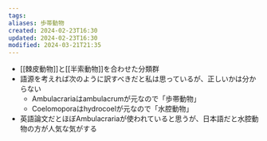 ```yaml
---
tags: 
aliases: 歩帯動物
created: 2024-02-23T16:30
updated: 2024-02-23T16:30
modified: 2024-03-21T21:35
---
```


- [[棘皮動物]]と[[半索動物]]を合わせた分類群
- 語源を考えれば次のように訳すべきだと私は思っているが、正しいかは分からない
    - Ambulacrariaはambulacrumが元なので「歩帯動物」
    - Coelomoporaはhydrocoelが元なので「水腔動物」
- 英語論文だとほぼAmbulacrariaが使われていると思うが、日本語だと水腔動物の方が人気な気がする

